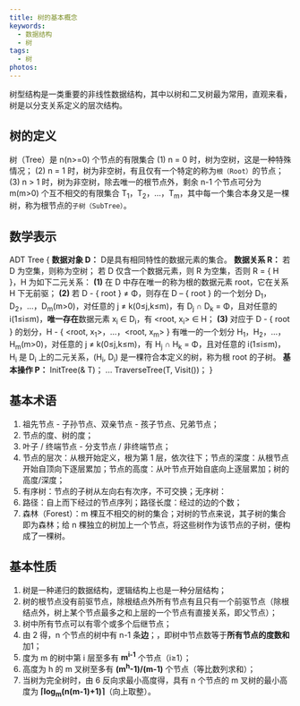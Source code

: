 ```yaml
---
title: 树的基本概念
keywords:
  - 数据结构
  - 树
tags:
  - 树
photos:
---
```

树型结构是一类重要的非线性数据结构，其中以树和二叉树最为常用，直观来看，树是以分支关系定义的层次结构。

## 树的定义

树（Tree）是 n(n>=0) 个节点的有限集合
(1) n = 0 时，树为空树，这是一种特殊情况；
(2) n = 1 时，树为非空树，有且仅有一个特定的称为``根（Root）``的节点；
(3) n > 1 时，树为非空树，除去唯一的根节点外，剩余 n-1 个节点可分为 m(m>0) 个互不相交的有限集合 T<sub>1</sub>，T<sub>2</sub>，…，T<sub>m</sub>，其中每一个集合本身又是一棵树，称为根节点的``子树（SubTree）``。

## 数学表示

ADT Tree {
	**数据对象 D：** D是具有相同特性的数据元素的集合。
	**数据关系 R：**
	  若 D 为空集，则称为空树；
	  若 D 仅含一个数据元素，则 R 为空集，否则 R = { H }，H 为如下二元关系：
      **(1)** 在 D 中存在唯一的称为根的数据元素 root，它在关系 H 下无前驱；
      **(2)** 若 D - { root } ≠ Φ，则存在 D – { root } 的一个划分 D<sub>1</sub>，D<sub>2</sub>，…，D<sub>m</sub>(m>0)，对任意的 j ≠ k(0≤j,k≤m)，有 D<sub>j</sub> ∩ D<sub>k</sub> = Φ，且对任意的 i(1≤i≤m)，**唯一存在**数据元素 x<sub>i</sub> ∈ D<sub>i</sub>，有 <root, x<sub>i</sub>> ∈ H；
      **(3)** 对应于 D - { root } 的划分，H - { <root, x<sub>1</sub>>，…，<root, x<sub>m</sub>> } 有唯一的一个划分 H<sub>1</sub>，H<sub>2</sub>，…，H<sub>m</sub>(m>0)，对任意的 j ≠ k(0≤j,k≤m)，有 H<sub>j</sub> ∩ H<sub>k</sub> = Φ，且对任意的 i(1≤i≤m)，H<sub>i</sub> 是 D<sub>i</sub> 上的二元关系，(H<sub>i</sub>, D<sub>i</sub>) 是一棵符合本定义的树，称为根 root 的子树。
  **基本操作 P：**
    InitTree(& T)；
    ...
    TraverseTree(T, Visit())；
}

## 基本术语

1. 祖先节点 - 子孙节点、双亲节点 - 孩子节点、兄弟节点；
2. 节点的度、树的度；
3. 叶子 / 终端节点 - 分支节点 / 非终端节点；
4. 节点的层次：从根开始定义，根为第 1 层，依次往下；节点的深度：从根节点开始自顶向下逐层累加；节点的高度：从叶节点开始自底向上逐层累加；树的高度/深度；
5. 有序树：节点的子树从左向右有次序，不可交换；无序树：
6. 路径：自上而下经过的节点序列；路径长度：经过的边的个数；
7. 森林（Forest）：m 棵互不相交的树的集合；对树的节点来说，其子树的集合即为森林；给 n 棵独立的树加上一个节点，将这些树作为该节点的子树，便构成了一棵树。

## 基本性质

1. 树是一种递归的数据结构，逻辑结构上也是一种分层结构；
2. 树的根节点没有前驱节点，除根结点外所有节点有且只有一个前驱节点（除根结点外，树上某个节点最多之和上层的一个节点有直接关系，即父节点）；
3. 树中所有节点可以有零个或多个后继节点；
4. 由 2 得，n 个节点的树中有 n-1 条**边**；，即树中节点数等于**所有节点的度数和**加1；
5. 度为 m 的树中第 i 层至多有 **m<sup>i-1</sup>** 个节点（i≥1）；
6. 高度为 h 的 m 叉树至多有 **(m<sup>h</sup>-1)/(m-1)** 个节点（等比数列求和）；
7. 当树为完全树时，由 6 反向求最小高度得，具有 n 个节点的 m 叉树的最小高度为 **⌈log<sub>m</sub>(n(m-1)+1)⌉**（向上取整）。
